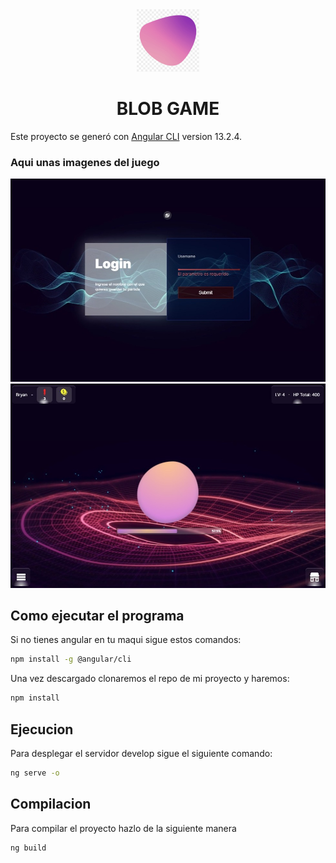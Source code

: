 <div align='center' width="190">
<img src="https://github.com/Bryan-Herrera-DEV/blob-monster-game/blob/main/static/blob.webp" width="100">
<h1> BLOB GAME </H1>
</div>

Este proyecto se generó con [Angular CLI](https://github.com/angular/angular-cli) version 13.2.4.

### Aqui unas imagenes del juego

<img src="https://github.com/Bryan-Herrera-DEV/blob-monster-game/blob/main/static/pdos.jpg">
<img src="https://github.com/Bryan-Herrera-DEV/blob-monster-game/blob/main/static/puno.jpeg">

## Como ejecutar el programa

Si no tienes angular en tu maqui sigue estos comandos:

```bash
npm install -g @angular/cli
```

Una vez descargado clonaremos el repo de mi proyecto y haremos:

```bash
npm install
```

## Ejecucion

Para desplegar el servidor develop sigue el siguiente comando:

```bash
ng serve -o
```

## Compilacion

Para compilar el proyecto hazlo de la siguiente manera

```bash
ng build
```
